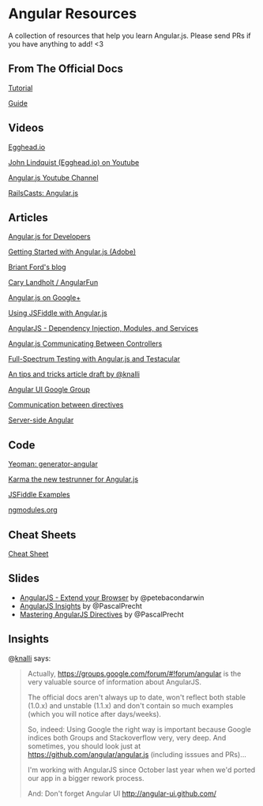 # Angular Resources

A collection of resources that help you learn Angular.js. Please send PRs if you have anything to add! <3

## From The Official Docs

[Tutorial](http://docs.angularjs.org/tutorial)

[Guide](http://docs.angularjs.org/guide/)

## Videos

[Egghead.io](http://egghead.io)

[John Lindquist (Egghead.io) on Youtube](https://www.youtube.com/user/johnlindquist)

[Angular.js Youtube Channel](https://www.youtube.com/angularjs)

[RailsCasts: Angular.js](http://railscasts.com/episodes/405-angularjs)

## Articles

[Angular.js for Developers](http://blog.artlogic.com/2013/03/06/angularjs-for-jquery-developers/)

[Getting Started with Angular.js (Adobe)](http://www.adobe.com/devnet/html5/articles/getting-started-with-angularjs.html)

[Briant Ford's blog](http://briantford.com/blog/)

[Cary Landholt / AngularFun](https://github.com/CaryLandholt/AngularFun)

[Angular.js on Google+](https://plus.google.com/u/0/+AngularJS/posts)

[Using JSFiddle with Angular.js](http://pkozlowskios.wordpress.com/2012/08/12/using-jsfiddle-with-angularjs/)

[AngularJS - Dependency Injection, Modules, and Services](http://roytruelove.blogspot.de/2012/09/angularjs-dependency-injection-modules.html)

[Angular.js Communicating Between Controllers](http://onehungrymind.com/angularjs-communicating-between-controllers/)

[Full-Spectrum Testing with Angular.js and Testacular](http://www.yearofmoo.com/2013/01/full-spectrum-testing-with-angularjs-and-testacular.html)

[An tips and tricks article draft by @knalli](https://gist.github.com/kahlil/5245859#comment-807209)

[Angular UI Google Group](https://groups.google.com/forum/#!forum/angular-ui)

[Communication between directives](http://thesmithfam.org/blog/2012/12/17/communicating-between-directives-in-angularjs/)

[Server-side Angular](https://github.com/ithkuil/angular-on-server/wiki/Running-AngularJS-on-the-server-with-Node.js-and-jsdom)

## Code

[Yeoman: generator-angular](https://github.com/yeoman/generator-angular)

[Karma the new testrunner for Angular.js](https://github.com/karma-runner/karma)

[JSFiddle Examples](https://github.com/angular/angular.js/wiki/JSFiddle-Examples)

[ngmodules.org](http://ngmodules.org/)

## Cheat Sheets

[Cheat Sheet](http://www.cheatography.com/proloser/cheat-sheets/angularjs/)

## Slides

- [AngularJS - Extend your Browser](https://speakerdeck.com/petebd/devox-uk-2013-angularjs?slide=2) by @petebacondarwin
- [AngularJS Insights](http://pascalprecht.github.com/slides/angularjs-insights/#/) by @PascalPrecht
- [Mastering AngularJS Directives](http://pascalprecht.github.com/slides/mastering-angularjs-directives/) by @PascalPrecht

## Insights

@[knalli](http://github.com/knalli) says:

> Actually, https://groups.google.com/forum/#!forum/angular is the very valuable source of information about AngularJS.
>
> The official docs aren't always up to date, won't reflect both stable (1.0.x) and unstable (1.1.x) and don't contain so much examples (which you will notice after days/weeks).
>
> So, indeed: Using Google the right way is important because Google indices both Groups and Stackoverflow very, very deep. And sometimes, you should look just at https://github.com/angular/angular.js (including isssues and PRs)...
>
> I'm working with AngularJS since October last year when we'd ported our app in a bigger rework process.
>
> And: Don't forget Angular UI http://angular-ui.github.com/
